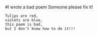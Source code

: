 #I wrote a bad poem
Someone please fix it!

    Tulips are red,
    violets are blue,
    this poem is bad,
    but I don't know how to do it!!!
